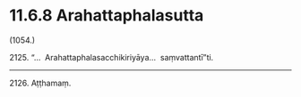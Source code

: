 

# 11.6.8 Arahattaphalasutta




(1054.)

2125\. “…  Arahattaphalasacchikiriyāya…  saṃvattantī”ti.

---

2126\. Aṭṭhamaṃ.





